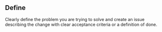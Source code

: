 ## Define

Clearly define the problem you are trying to solve and create an issue describing the change with clear acceptance criteria or a definition of done.
